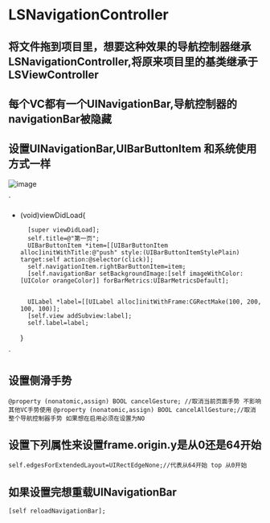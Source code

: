 # LSNavigationController

## 将文件拖到项目里，想要这种效果的导航控制器继承LSNavigationController,将原来项目里的基类继承于LSViewController
## 每个VC都有一个UINavigationBar,导航控制器的navigationBar被隐藏


## 设置UINavigationBar,UIBarButtonItem 和系统使用方式一样
![image](https://github.com/lsmakethebest/LSNavigationController/blob/master/images/show.gif)

`
- (void)viewDidLoad{

        [super viewDidLoad];
        self.title=@"第一页";
        UIBarButtonItem *item=[[UIBarButtonItem alloc]initWithTitle:@"push" style:(UIBarButtonItemStylePlain) target:self action:@selector(click)];
        self.navigationItem.rightBarButtonItem=item;
        [self.navigationBar setBackgroundImage:[self imageWithColor:[UIColor orangeColor]] forBarMetrics:UIBarMetricsDefault];


        UILabel *label=[[UILabel alloc]initWithFrame:CGRectMake(100, 200, 100, 100)];
        [self.view addSubview:label];
        self.label=label;
    }

`

## 设置侧滑手势
`
@property (nonatomic,assign) BOOL cancelGesture; //取消当前页面手势 不影响其他VC手势使用
`
`
@property (nonatomic,assign) BOOL cancelAllGesture;//取消整个导航控制器手势 如果想在启用必须在设置为NO
`

## 设置下列属性来设置frame.origin.y是从0还是64开始
`
       self.edgesForExtendedLayout=UIRectEdgeNone;//代表从64开始 top 从0开始
`
## 如果设置完想重载UINavigationBar
`
        [self reloadNavigationBar];
`



